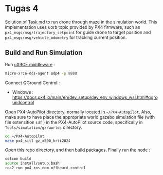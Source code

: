 # Tugas 4
Solution of [Task.md](Task.md) to run drone through maze in the simulation world. This implementation uses uorb topic provided by PX4 firmware, such as ```px4_msgs/msg/trajectory_setpoint``` for guide drone to target position and ```px4_msgs/msg/vehicle_odometry``` for tracking current position. 

## Build and Run Simulation

Run [uXRCE middleware](https://docs.px4.io/main/en/middleware/uxrce_dds.html) :
```bash
micro-xrce-dds-agent udp4 -p 8888
```

Connect QGround Control :
- Windows : https://docs.px4.io/main/en/dev_setup/dev_env_windows_wsl.html#qgroundcontrol


Open PX4-AutoPilot directory, normally located in ```~/PX4-Autopilot```. Also, make sure to have place the appropriate world gazebo simulation file (with file extensition ```sdf``` ) in the PX4-AutoPilot source code, specifically in ``` Tools/simulation/gz/worlds ``` directory.
```bash
cd ~/PX4-Autopilot
make px4_sitl gz_x500_krti2024
```
Open this repo directory, and then build packages. Finally run the node :
```bash
colcon build
source install/setup.bash
ros2 run px4_ros_com offboard_control
```
